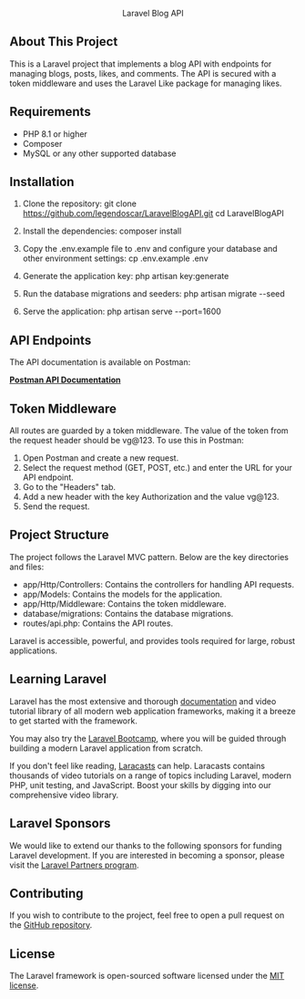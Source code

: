 <p align="center">Laravel Blog API</p>

## About This Project

This is a Laravel project that implements a blog API with endpoints for managing blogs, posts, likes, and comments. The API is secured with a token middleware and uses the Laravel Like package for managing likes.

## Requirements

- PHP 8.1 or higher
- Composer
- MySQL or any other supported database

## Installation
1. Clone the repository: 
    git clone https://github.com/legendoscar/LaravelBlogAPI.git
    cd LaravelBlogAPI

2. Install the dependencies:
    composer install

3. Copy the .env.example file to .env and configure your database and other environment settings:
    cp .env.example .env

4. Generate the application key:
    php artisan key:generate

5. Run the database migrations and seeders:
    php artisan migrate --seed

6. Serve the application:
    php artisan serve --port=1600


## API Endpoints
The API documentation is available on Postman:

**[Postman API Documentation](https://documenter.getpostman.com/view/6959988/2sA3kRL4sW)**


## Token Middleware
All routes are guarded by a token middleware. The value of the token from the request header should be vg@123. To use this in Postman:

1. Open Postman and create a new request.
2. Select the request method (GET, POST, etc.) and enter the URL for your API endpoint.
3. Go to the "Headers" tab.
4. Add a new header with the key Authorization and the value vg@123.
5. Send the request.


## Project Structure

The project follows the Laravel MVC pattern. Below are the key directories and files:
- app/Http/Controllers: Contains the controllers for handling API requests.
- app/Models: Contains the models for the application.
- app/Http/Middleware: Contains the token middleware.
- database/migrations: Contains the database migrations.
- routes/api.php: Contains the API routes.

Laravel is accessible, powerful, and provides tools required for large, robust applications.

## Learning Laravel

Laravel has the most extensive and thorough [documentation](https://laravel.com/docs) and video tutorial library of all modern web application frameworks, making it a breeze to get started with the framework.

You may also try the [Laravel Bootcamp](https://bootcamp.laravel.com), where you will be guided through building a modern Laravel application from scratch.

If you don't feel like reading, [Laracasts](https://laracasts.com) can help. Laracasts contains thousands of video tutorials on a range of topics including Laravel, modern PHP, unit testing, and JavaScript. Boost your skills by digging into our comprehensive video library.

## Laravel Sponsors

We would like to extend our thanks to the following sponsors for funding Laravel development. If you are interested in becoming a sponsor, please visit the [Laravel Partners program](https://partners.laravel.com).

## Contributing

If you wish to contribute to the project, feel free to open a pull request on the [GitHub repository](https://github.com/legendoscar/LaravelBlogAPI.git).


## License

The Laravel framework is open-sourced software licensed under the [MIT license](https://opensource.org/licenses/MIT).
